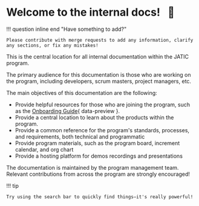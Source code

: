 # Welcome to the internal docs! &nbsp; :wave:

!!! question inline end "Have something to add?"

    Please contribute with merge requests to add any information, clarify any sections, or fix any mistakes!

This is the central location for all internal documentation within the JATIC program.

The primary audience for this documentation is those who are working on the program, including developers, scrum masters, project managers, etc.

The main objectives of this documentation are the following:

- Provide helpful resources for those who are joining the program, such as the [Onboarding Guide](support/onboarding/){ data-preview }.
- Provide a central location to learn about the products within the program.
- Provide a common reference for the program's standards, processes, and requirements, both technical and programmatic
- Provide program materials, such as the program board, increment calendar, and org chart
- Provide a hosting platform for demos recordings and presentations

The documentation is maintained by the program management team. Relevant contributions from across the program are strongly encouraged!

!!! tip

    Try using the search bar to quickly find things—it's really powerful!
